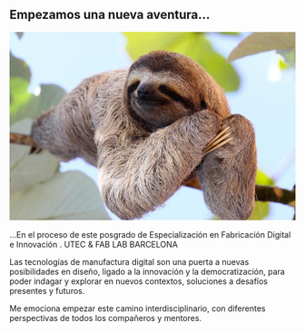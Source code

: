 ## Empezamos una nueva aventura...

![](../images/perezoso.jpg)

...En el proceso de este posgrado de Especialización en Fabricación Digital e Innovación . UTEC & FAB LAB BARCELONA

Las tecnologías de manufactura digital son una puerta a nuevas posibilidades en diseño, ligado a la innovación y la democratización, para poder indagar y explorar en nuevos contextos, soluciones a desafíos presentes y futuros. 

Me emociona empezar este camino interdisciplinario, con diferentes perspectivas de todos los compañeros y mentores.
